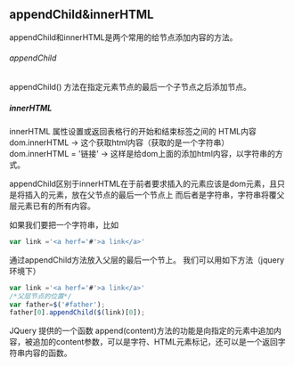 appendChild&innerHTML
-----------------

appendChild和innerHTML是两个常用的给节点添加内容的方法。

###### appendChild
appendChild() 方法在指定元素节点的最后一个子节点之后添加节点。

##### innerHTML
innerHTML 属性设置或返回表格行的开始和结束标签之间的 HTML内容
dom.innerHTML  -> 这个获取html内容（获取的是一个字符串）
dom.innerHTML = '<a>链接</a>' -> 这样是给dom上面的添加html内容，以字符串的方式。

appendChild区别于innerHTML在于前者要求插入的元素应该是dom元素，且只是将插入的元素，放在父节点的最后一个节点上
而后者是字符串，字符串将覆父层元素已有的所有内容。

如果我们要把一个字符串，比如
```js
var link ='<a herf='#'>a link</a>'
```
通过appendChild方法放入父层的最后一个节上。
我们可以用如下方法（jquery环境下）
```js
var link ='<a herf='#'>a link</a>'
/*父层节点的位置*/
var father=$('#father');
father[0].appendChild($(link)[0]);
```
JQuery 提供的一个函数
append(content)方法的功能是向指定的元素中追加内容，被追加的content参数，可以是字符、HTML元素标记，还可以是一个返回字符串内容的函数。
